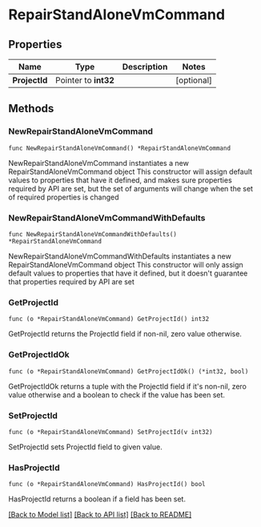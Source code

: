 # RepairStandAloneVmCommand

## Properties

Name | Type | Description | Notes
------------ | ------------- | ------------- | -------------
**ProjectId** | Pointer to **int32** |  | [optional] 

## Methods

### NewRepairStandAloneVmCommand

`func NewRepairStandAloneVmCommand() *RepairStandAloneVmCommand`

NewRepairStandAloneVmCommand instantiates a new RepairStandAloneVmCommand object
This constructor will assign default values to properties that have it defined,
and makes sure properties required by API are set, but the set of arguments
will change when the set of required properties is changed

### NewRepairStandAloneVmCommandWithDefaults

`func NewRepairStandAloneVmCommandWithDefaults() *RepairStandAloneVmCommand`

NewRepairStandAloneVmCommandWithDefaults instantiates a new RepairStandAloneVmCommand object
This constructor will only assign default values to properties that have it defined,
but it doesn't guarantee that properties required by API are set

### GetProjectId

`func (o *RepairStandAloneVmCommand) GetProjectId() int32`

GetProjectId returns the ProjectId field if non-nil, zero value otherwise.

### GetProjectIdOk

`func (o *RepairStandAloneVmCommand) GetProjectIdOk() (*int32, bool)`

GetProjectIdOk returns a tuple with the ProjectId field if it's non-nil, zero value otherwise
and a boolean to check if the value has been set.

### SetProjectId

`func (o *RepairStandAloneVmCommand) SetProjectId(v int32)`

SetProjectId sets ProjectId field to given value.

### HasProjectId

`func (o *RepairStandAloneVmCommand) HasProjectId() bool`

HasProjectId returns a boolean if a field has been set.


[[Back to Model list]](../README.md#documentation-for-models) [[Back to API list]](../README.md#documentation-for-api-endpoints) [[Back to README]](../README.md)


